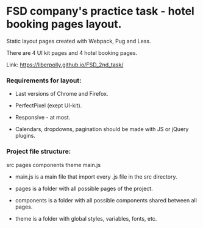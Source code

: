 # FSD company's practice task - hotel booking pages layout.

Static layout pages created with Webpack, Pug and Less.

There are 4 UI kit pages and 4 hotel booking pages.

Link: https://liberpolly.github.io/FSD_2nd_task/


### Requirements for layout:

* Last versions of Chrome and Firefox.

* PerfectPixel (exept UI-kit).

* Responsive - at most.

* Calendars, dropdowns, pagination should be made with JS or jQuery plugins.


### Project file structure:
  src
    pages
    components
    theme
    main.js

* main.js is a main file that import every .js file in the src directory.

* pages is a folder with all possible pages of the project.

* components is a folder with all possible components shared between all pages.

* theme is a folder with global styles, variables, fonts, etc.